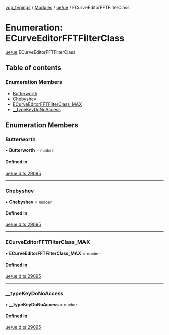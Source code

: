 [yug_typings](../README.md) / [Modules](../modules.md) / [ue/ue](../modules/ue_ue.md) / ECurveEditorFFTFilterClass

# Enumeration: ECurveEditorFFTFilterClass

[ue/ue](../modules/ue_ue.md).ECurveEditorFFTFilterClass

## Table of contents

### Enumeration Members

- [Butterworth](ue_ue.ECurveEditorFFTFilterClass.md#butterworth)
- [Chebyshev](ue_ue.ECurveEditorFFTFilterClass.md#chebyshev)
- [ECurveEditorFFTFilterClass\_MAX](ue_ue.ECurveEditorFFTFilterClass.md#ecurveeditorfftfilterclass_max)
- [\_\_typeKeyDoNoAccess](ue_ue.ECurveEditorFFTFilterClass.md#__typekeydonoaccess)

## Enumeration Members

### Butterworth

• **Butterworth** = `number`

#### Defined in

[ue/ue.d.ts:29095](https://github.com/YugMetaverse/yug_typings/blob/25cad34/ue/ue.d.ts#L29095)

___

### Chebyshev

• **Chebyshev** = `number`

#### Defined in

[ue/ue.d.ts:29095](https://github.com/YugMetaverse/yug_typings/blob/25cad34/ue/ue.d.ts#L29095)

___

### ECurveEditorFFTFilterClass\_MAX

• **ECurveEditorFFTFilterClass\_MAX** = `number`

#### Defined in

[ue/ue.d.ts:29095](https://github.com/YugMetaverse/yug_typings/blob/25cad34/ue/ue.d.ts#L29095)

___

### \_\_typeKeyDoNoAccess

• **\_\_typeKeyDoNoAccess** = `number`

#### Defined in

[ue/ue.d.ts:29095](https://github.com/YugMetaverse/yug_typings/blob/25cad34/ue/ue.d.ts#L29095)

